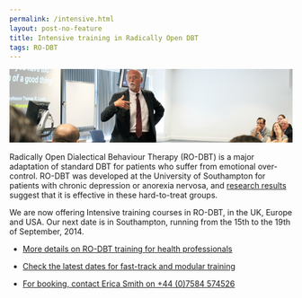 ```yaml
---
permalink: /intensive.html
layout: post-no-feature
title: Intensive training in Radically Open DBT
tags: RO-DBT
---
```



![](/images/presentation.png)

Radically Open Dialectical Behaviour Therapy (RO-DBT) is a major adaptation of standard DBT for patients who suffer from emotional over-control. RO-DBT was developed at the University of Southampton for patients with chronic depression or anorexia nervosa, and [research results](http://www.radical-openness.com/research.html) suggest that it is effective in these hard-to-treat groups.

We are now offering Intensive training courses in RO-DBT, in the UK, Europe and USA. Our next date is in Southampton, running from the 15th to the 19th of September, 2014.


- [More details on RO-DBT training for health professionals](/professionals/)

- [Check the latest dates for fast-track and modular training](/training/)

- [For booking, contact Erica Smith on +44 (0)7584 574526](/contact/)









